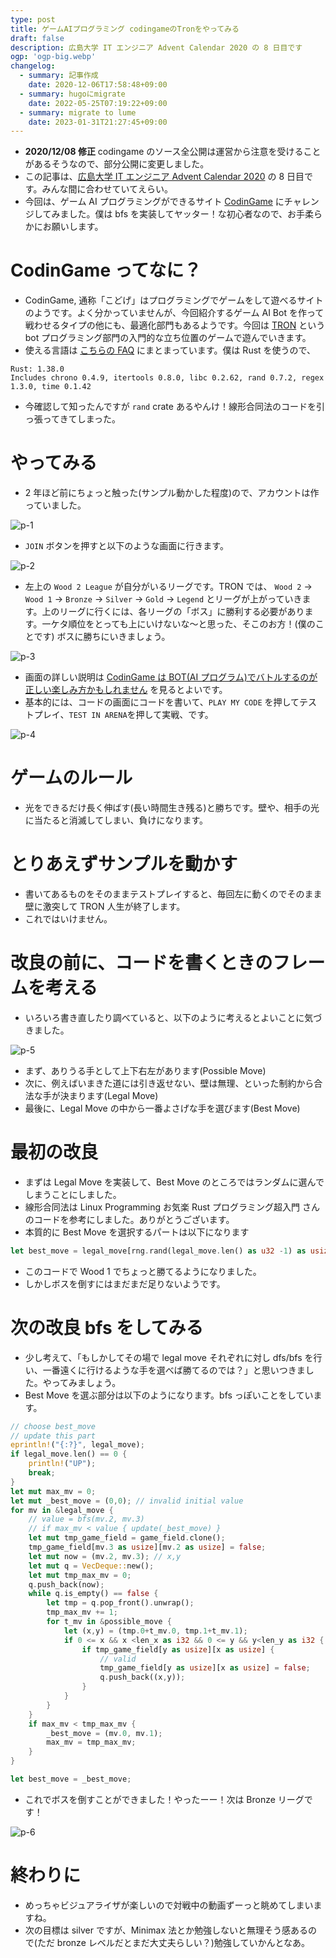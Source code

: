 ```yaml
---
type: post
title: ゲームAIプログラミング codingameのTronをやってみる
draft: false
description: 広島大学 IT エンジニア Advent Calendar 2020 の 8 日目です
ogp: 'ogp-big.webp'
changelog:
  - summary: 記事作成
    date: 2020-12-06T17:58:48+09:00
  - summary: hugoにmigrate
    date: 2022-05-25T07:19:22+09:00
  - summary: migrate to lume
    date: 2023-01-31T21:27:45+09:00
---
```


- **2020/12/08 修正** codingame のソース全公開は運営から注意を受けることがあるそうなので、部分公開に変更しました。
- この記事は、[広島大学 IT エンジニア Advent Calendar 2020](https://adventar.org/calendars/5209) の 8 日目です。みんな間に合わせていてえらい。
- 今回は、ゲーム AI プログラミングができるサイト [CodinGame](https://www.codingame.com/home) にチャレンジしてみました。僕は bfs を実装してヤッター！な初心者なので、お手柔らかにお願いします。

# CodinGame ってなに？

- CodinGame, 通称「こどげ」はプログラミングでゲームをして遊べるサイトのようです。よく分かっていませんが、今回紹介するゲーム AI Bot を作って戦わせるタイプの他にも、最適化部門もあるようです。今回は [TRON](https://www.codingame.com/multiplayer/bot-programming/tron-battle) という bot プログラミング部門の入門的な立ち位置のゲームで遊んでいきます。
- 使える言語は [こちらの FAQ](https://www.codingame.com/faq) にまとまっています。僕は Rust を使うので、

```text
Rust: 1.38.0
Includes chrono 0.4.9, itertools 0.8.0, libc 0.2.62, rand 0.7.2, regex 1.3.0, time 0.1.42
```

- 今確認して知ったんですが `rand` crate あるやんけ！線形合同法のコードを引っ張ってきてしまった。

# やってみる

- 2 年ほど前にちょっと触った(サンプル動かした程度)ので、アカウントは作っていました。

![p-1](./p-1.png)

- `JOIN` ボタンを押すと以下のような画面に行きます。

![p-2](./p-2.png)

- 左上の `Wood 2 League` が自分がいるリーグです。TRON では、 `Wood 2` -> `Wood 1` -> `Bronze` -> `Silver` -> `Gold` -> `Legend` とリーグが上がっていきます。上のリーグに行くには、各リーグの「ボス」に勝利する必要があります。一ケタ順位をとっても上にいけないな〜と思った、そこのお方！(僕のことです) ボスに勝ちにいきましょう。

![p-3](./p-3.png)

- 画面の詳しい説明は [CodinGame は BOT(AI プログラム)でバトルするのが正しい楽しみ方かもしれません](https://qiita.com/javacommons/items/b178c924199d1a6d524d) を見るとよいです。
- 基本的には、コードの画面にコードを書いて、`PLAY MY CODE` を押してテストプレイ、`TEST IN ARENA`を押して実戦、です。

![p-4](./p-4.png)

# ゲームのルール

- 光をできるだけ長く伸ばす(長い時間生き残る)と勝ちです。壁や、相手の光に当たると消滅してしまい、負けになります。

# とりあえずサンプルを動かす

- 書いてあるものをそのままテストプレイすると、毎回左に動くのでそのまま壁に激突して TRON 人生が終了します。
- これではいけません。

# 改良の前に、コードを書くときのフレームを考える

- いろいろ書き直したり調べていると、以下のように考えるとよいことに気づきました。

![p-5](./p-5.png)

- まず、ありうる手として上下右左があります(Possible Move)
- 次に、例えばいまきた道には引き返せない、壁は無理、といった制約から合法な手が決まります(Legal Move)
- 最後に、Legal Move の中から一番よさげな手を選びます(Best Move)

# 最初の改良

- まずは Legal Move を実装して、Best Move のところではランダムに選んでしまうことにしました。
- 線形合同法は Linux Programming お気楽 Rust プログラミング超入門 さんのコードを参考にしました。ありがとうございます。
- 本質的に Best Move を選択するパートは以下になります

```rust
let best_move = legal_move[rng.rand(legal_move.len() as u32 -1) as usize];
```

- このコードで Wood 1 でちょっと勝てるようになりました。
- しかしボスを倒すにはまだまだ足りないようです。

# 次の改良 bfs をしてみる

- 少し考えて、「もしかしてその場で legal move それぞれに対し dfs/bfs を行い、一番遠くに行けるような手を選べば勝てるのでは？」と思いつきました。やってみましょう。
- Best Move を選ぶ部分は以下のようになります。bfs っぽいことをしています。

```rust
// choose best_move
// update this part
eprintln!("{:?}", legal_move);
if legal_move.len() == 0 {
    println!("UP");
    break;
}
let mut max_mv = 0;
let mut _best_move = (0,0); // invalid initial value
for mv in &legal_move {
    // value = bfs(mv.2, mv.3)
    // if max_mv < value { update(_best_move) }
    let mut tmp_game_field = game_field.clone();
    tmp_game_field[mv.3 as usize][mv.2 as usize] = false;
    let mut now = (mv.2, mv.3); // x,y
    let mut q = VecDeque::new();
    let mut tmp_max_mv = 0;
    q.push_back(now);
    while q.is_empty() == false {
        let tmp = q.pop_front().unwrap();
        tmp_max_mv += 1;
        for t_mv in &possible_move {
            let (x,y) = (tmp.0+t_mv.0, tmp.1+t_mv.1);
            if 0 <= x && x <len_x as i32 && 0 <= y && y<len_y as i32 {
                if tmp_game_field[y as usize][x as usize] {
                    // valid
                    tmp_game_field[y as usize][x as usize] = false;
                    q.push_back((x,y));
                }
            }
        }
    }
    if max_mv < tmp_max_mv {
        _best_move = (mv.0, mv.1);
        max_mv = tmp_max_mv;
    }
}

let best_move = _best_move;

```

- これでボスを倒すことができました！やったーー！次は Bronze リーグです！

![p-6](./p-6.png)

# 終わりに

- めっちゃビジュアライザが楽しいので対戦中の動画ずーっと眺めてしまいますね。
- 次の目標は silver ですが、Minimax 法とか勉強しないと無理そう感あるので(ただ bronze レベルだとまだ大丈夫らしい？)勉強していかんとなあ。
